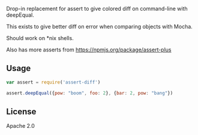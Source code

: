 Drop-in replacement for assert to give colored diff on command-line with deepEqual.

This exists to give better diff on error when comparing objects with Mocha.

Should work on *nix shells.

Also has more asserts from https://npmjs.org/package/assert-plus

## Usage ##
```javascript
var assert = require('assert-diff')

assert.deepEqual({pow: "boom", foo: 2}, {bar: 2, pow: "bang"})
```

## License ##
Apache 2.0
